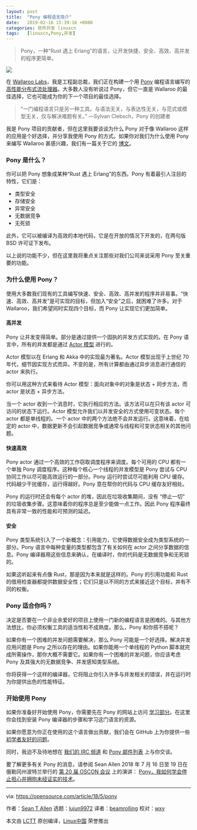 ```yaml
---
layout: post
title:	"Pony 编程语言简介"
date:	2019-02-16 15:39:16 +0800 
categories:	软件开发 linuxcn 
tags:	[linuxcn,Pony,并发]
---
```




> 
> Pony，一种“Rust 遇上 Erlang”的语言，让开发快捷、安全、高效、高并发的程序更简单。
> 
> 
> 


![](/Asserts/Images//attachment/album/201902/16/153836veesmpo2c33q1jcs.jpg)


在 [Wallaroo Labs](http://www.wallaroolabs.com/)，我是工程副总裁，我们正在构建一个用 [Pony](https://www.ponylang.org/) 编程语言编写的 [高性能分布式流处理器](https://github.com/wallaroolabs/wallaroo)。大多数人没有听说过 Pony，但它一直是 Wallaroo 的最佳选择，它也可能成为你的下一个项目的最佳选择。



> 
> “一门编程语言只是另一种工具。与语法无关，与表达性无关，与范式或模型无关，仅与解决难题有关。” —Sylvan Clebsch，Pony 的创建者
> 
> 
> 


我是 Pony 项目的贡献者，但在这里我要谈谈为什么 Pony 对于像 Wallaroo 这样的应用是个好选择，并分享我使用 Pony 的方式。如果你对我们为什么使用 Pony 来编写 Wallaroo 甚感兴趣，我们有一篇关于它的 [博文](https://blog.wallaroolabs.com/2017/10/why-we-used-pony-to-write-wallaroo/)。


### Pony 是什么？


你可以把 Pony 想象成某种“Rust 遇上 Erlang”的东西。Pony 有着最引人注目的特性，它们是：


* 类型安全
* 存储安全
* 异常安全
* 无数据竞争
* 无死锁


此外，它可以被编译为高效的本地代码，它是在开放的情况下开发的，在两句版 BSD 许可证下发布。


以上说的功能不少，但在这里我将重点关注那些对我们公司来说采用 Pony 至关重要的功能。


### 为什么使用 Pony？


使用大多数我们现有的工具编写快速、安全、高效、高并发的程序并非易事。“快速、高效、高并发”是可实现的目标，但加入“安全”之后，就困难了许多。对于 Wallaroo，我们希望同时实现四个目标，而 Pony 让实现它们更加简单。


#### 高并发


Pony 让并发变得简单。部分是通过提供一个固执的并发方式实现的。在 Pony 语言中，所有的并发都是通过 [Actor 模型](https://en.wikipedia.org/wiki/Actor_model) 进行的。


Actor 模型以在 Erlang 和 Akka 中的实现最为著名。Actor 模型出现于上世纪 70 年代，细节因实现方式而异。不变的是，所有计算都由通过异步消息进行通信的 actor 来执行。


你可以用这种方式来看待 Actor 模型：面向对象中的对象是状态 + 同步方法，而 actor 是状态 + 异步方法。


当一个 actor 收到一个消息时，它执行相应的方法。该方法可以在只有该 actor 可访问的状态下运行。Actor 模型允许我们以并发安全的方式使用可变状态。每个 actor 都是单线程的。一个 actor 中的两个方法绝不会并发运行。这意味着，在给定的 actor 中，数据更新不会引起数据竞争或通常与线程和可变状态相关的其他问题。


#### 快速高效


Pony actor 通过一个高效的工作窃取调度程序来调度。每个可用的 CPU 都有一个单独 Pony 调度程序。这种每个核心一个线程的并发模型是 Pony 尝试与 CPU 协同工作以尽可能高效运行的一部分。Pony 运行时尝试尽可能利用 CPU 缓存。代码越少干扰缓存，运行得越好。Pony 意在帮你的代码与 CPU 缓存友好相处。


Pony 的运行时还会有每个 actor 的堆，因此在垃圾收集期间，没有 “停止一切” 的垃圾收集步骤。这意味着你的程序总是至少能做一点工作。因此 Pony 程序最终具有非常一致的性能和可预测的延迟。


#### 安全


Pony 类型系统引入了一个新概念：引用能力，它使得数据安全成为类型系统的一部分。Pony 语言中每种变量的类型都包含了有关如何在 actor 之间分享数据的信息。Pony 编译器用这些信息来确认，在编译时，你的代码是无数据竞争和无死锁的。


如果这听起来有点像 Rust，那是因为本来就是这样的。Pony 的引用功能和 Rust 的借用检查器都提供数据安全性；它们只是以不同的方式来接近这个目标，并有不同的权衡。


### Pony 适合你吗？


决定是否要在一个非业余爱好的项目上使用一门新的编程语言是困难的。与其他方法想比，你必须权衡工具的适当性和不成熟度。那么，Pony 和你搭不搭呢？


如果你有一个困难的并发问题需要解决，那么 Pony 可能是一个好选择。解决并发应用问题是 Pony 之所以存在的理由。如果你能用一个单线程的 Python 脚本就完成所需操作，那你大概不需要它。如果你有一个困难的并发问题，你应该考虑 Pony 及其强大的无数据竞争、并发感知类型系统。


你将获得一个这样的编译器，它将阻止你引入许多与并发相关的错误，并在运行时为你提供出色的性能特征。


### 开始使用 Pony


如果你准备好开始使用 Pony，你需要先在 Pony 的网站上访问 [学习部分](https://www.ponylang.org/learn/)。在这里你会找到安装 Pony 编译器的步骤和学习这门语言的资源。


如果你愿意为你正在使用的这个语言做出贡献，我们会在 GitHub 上为你提供一些 [初学者友好的问题](https://github.com/ponylang/ponyc/issues?q=is%3Aissue+is%3Aopen+label%3A%22complexity%3A+beginner+friendly%22)。


同时，我迫不及待地想在 [我们的 IRC 频道](https://webchat.freenode.net/?channels=%23ponylang) 和 [Pony 邮件列表](https://pony.groups.io/g/user) 上与你交谈。


要了解更多有关 Pony 的消息，请参阅 Sean Allen 2018 年 7 月 16 日至 19 日在俄勒冈州波特兰举行的 [第 20 届 OSCON 会议](https://conferences.oreilly.com/oscon/oscon-or) 上的演讲： [Pony，我如何学会停止担心并拥抱未经证实的技术](https://conferences.oreilly.com/oscon/oscon-or/public/schedule/speaker/213590)。




---


via: <https://opensource.com/article/18/5/pony>


作者：[Sean T Allen](https://opensource.com/users/seantallen) 选题：[lujun9972](https://github.com/lujun9972) 译者：[beamrolling](https://github.com/beamrolling) 校对：[wxy](https://github.com/wxy)


本文由 [LCTT](https://github.com/LCTT/TranslateProject) 原创编译，[Linux中国](https://linux.cn/) 荣誉推出
